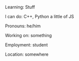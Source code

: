 Learning: Stuff

I can do: C++, Python a little of JS

Pronouns: he/him

Working on: something

Employment: student

Location: somewhere
